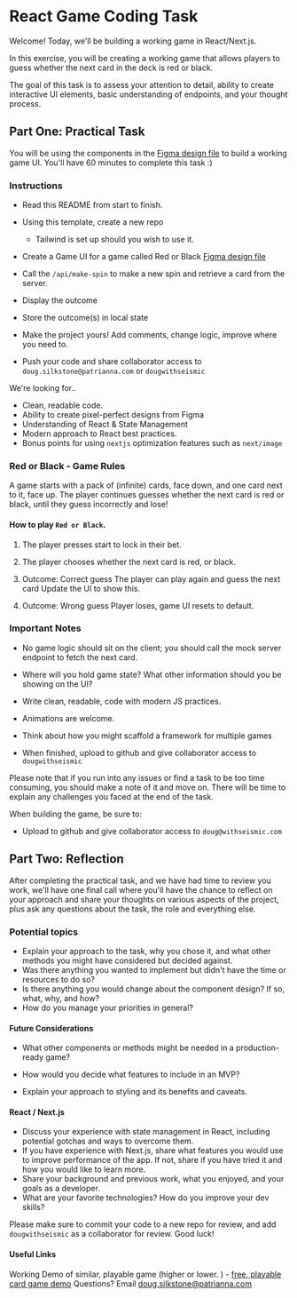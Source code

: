 # React Game Coding Task

Welcome! Today, we'll be building a working game in React/Next.js.

In this exercise, you will be creating a working game that allows players to guess whether the next card in the deck is red or black.

The goal of this task is to assess your attention to detail, ability to create interactive UI elements, basic understanding of endpoints, and your thought process.

## Part One: Practical Task

You will be using the components in the [Figma design file](https://www.figma.com/file/9pgpSp0op1eoWuMGtEHU7x/Patrianna---FE-Gaming-Task?node-id=0%3A1&t=W63yF9mNKHYfqh77-1) to build a working game UI.
You'll have 60 minutes to complete this task :) 

### Instructions

- Read this README from start to finish.
- Using this template, create a new repo
  - Tailwind is set up should you wish to use it.

- Create a Game UI for a game called Red or Black [Figma design file](https://www.figma.com/file/9pgpSp0op1eoWuMGtEHU7x/Patrianna---FE-Gaming-Task?node-id=0%3A1&t=W63yF9mNKHYfqh77-1)
- Call the `/api/make-spin` to make a new spin and retrieve a card from the server.
- Display the outcome
- Store the outcome(s) in local state
- Make the project yours! Add comments, change logic, improve where you need to.
- Push your code and share collaborator access to `doug.silkstone@patrianna.com` or `dougwithseismic`

We're looking for..

- Clean, readable code.
- Ability to create pixel-perfect designs from Figma
- Understanding of React & State Management
- Modern approach to React best practices.
- Bonus points for using `nextjs` optimization features such as `next/image`

### Red or Black - Game Rules

A game starts with a pack of (infinite) cards, face down, and one card next to it, face up. The player continues guesses whether the next card is red or black, until they guess incorrectly and lose!

#### How to play `Red or Black`.

1. The player presses start to lock in their bet.
2. The player chooses whether the next card is red, or black.

3. Outcome: Correct guess
    The player can play again and guess the next card
    Update the UI to show this.

4. Outcome: Wrong guess
    Player loses, game UI resets to default.

### Important Notes

- No game logic should sit on the client; you should call the mock server endpoint to fetch the next card.

- Where will you hold game state? What other information should you be showing on the UI?
- Write clean, readable, code with modern JS practices.
- Animations are welcome.
- Think about how you might scaffold a framework for multiple games
- When finished, upload to github and give collaborator access to `dougwithseismic`

Please note that if you run into any issues or find a task to be too time consuming, you should make a note of it and move on. There will be time to explain any challenges you faced at the end of the task. 

When building the game, be sure to:

- Upload to github and give collaborator access to `doug@withseismic.com`

## Part Two: Reflection

After completing the practical task, and we have had time to review you work, we'll have one final call where you'll have the chance to reflect on your approach and share your thoughts on various aspects of the project, plus ask any questions about the task, the role and everything else.

### Potential topics

- Explain your approach to the task, why you chose it, and what other methods you might have considered but decided against.
- Was there anything you wanted to implement but didn't have the time or resources to do so?
- Is there anything you would change about the component design? If so, what, why, and how?
- How do you manage your priorities in general?

#### Future Considerations

- What other components or methods might be needed in a production-ready game?
- How would you decide what features to include in an MVP?

- Explain your approach to styling and its benefits and caveats.

#### React / Next.js

- Discuss your experience with state management in React, including potential gotchas and ways to overcome them.
- If you have experience with Next.js, share what features you would use to improve performance of the app. If not, share if you have tried it and how you would like to learn more.
- Share your background and previous work, what you enjoyed, and your goals as a developer.
- What are your favorite technologies? How do you improve your dev skills?

Please make sure to commit your code to a new repo for review, and add `dougwithseismic` as a collaborator for review. Good luck!

#### Useful Links

Working Demo of similar, playable game (higher or lower. ) - [free, playable card game demo](https://spribe.co/games/hilo)
Questions? Email doug.silkstone@patrianna.com
